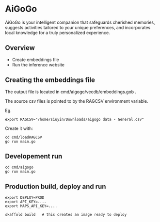 # AiGoGo 
AiGoGo is your intelligent companion that safeguards cherished memories, suggests activities tailored to your unique preferences, and incorporates local knowledge for a truly personalized experience.

## Overview
- Create embeddings file
- Run the inference website

## Creating the embeddings file
The output file is located in cmd/aigogo/vecdb/embeddings.gob .

The source csv files is pointed to by the RAGCSV environment variable.

Eg. 
```
export RAGCSV="/home/siuyin/Downloads/aigogo data - General.csv"
```

Create it with:
```
cd cmd/loadRAGCSV
go run main.go
```

## Developement run
```
cd cmd/aigogo
go run main.go
```

## Production build, deploy and run
```
export DEPLOY=PROD
export API_KEY=....
export MAPS_API_KEY=....

skaffold build   # this creates an image ready to deploy
```
